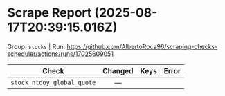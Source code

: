 # Scrape Report (2025-08-17T20:39:15.016Z)

Group: `stocks`  |  Run: https://github.com/AlbertoRoca96/scraping-checks-scheduler/actions/runs/17025609051

| Check | Changed | Keys | Error |
|---|:---:|:--|:--|
| `stock_ntdoy_global_quote` | — |  |  |
